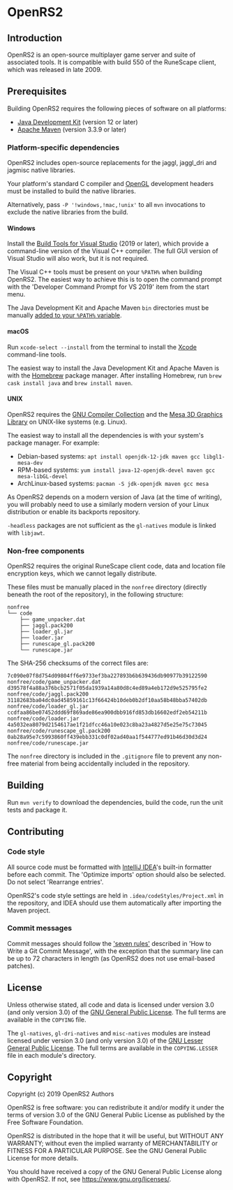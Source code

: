 # OpenRS2

## Introduction

OpenRS2 is an open-source multiplayer game server and suite of associated
tools. It is compatible with build 550 of the RuneScape client, which was
released in late 2009.

## Prerequisites

Building OpenRS2 requires the following pieces of software on all platforms:

* [Java Development Kit][jdk] (version 12 or later)
* [Apache Maven][maven] (version 3.3.9 or later)

### Platform-specific dependencies

OpenRS2 includes open-source replacements for the jaggl, jaggl_dri and jagmisc
native libraries.

Your platform's standard C compiler and [OpenGL][opengl] development headers
must be installed to build the native libraries.

Alternatively, pass `-P '!windows,!mac,!unix'` to all `mvn` invocations to
exclude the native libraries from the build.

#### Windows

Install the [Build Tools for Visual Studio][visualstudio] (2019 or later),
which provide a command-line version of the Visual C++ compiler. The full GUI
version of Visual Studio will also work, but it is not required.

The Visual C++ tools must be present on your `%PATH%` when building OpenRS2.
The easiest way to achieve this is to open the command prompt with the
'Developer Command Prompt for VS 2019' item from the start menu.

The Java Development Kit and Apache Maven `bin` directories must be manually
[added to your `%PATH%` variable][path].

#### macOS

Run `xcode-select --install` from the terminal to install the [Xcode][xcode]
command-line tools.

The easiest way to install the Java Development Kit and Apache Maven is with the
[Homebrew][homebrew] package manager. After installing Homebrew, run
`brew cask install java` and `brew install maven`.

#### UNIX

OpenRS2 requires the [GNU Compiler Collection][gcc] and the [Mesa 3D Graphics
Library][mesa] on UNIX-like systems (e.g. Linux).

The easiest way to install all the dependencies is with your system's package
manager. For example:

* Debian-based systems: `apt install openjdk-12-jdk maven gcc libgl1-mesa-dev`
* RPM-based systems: `yum install java-12-openjdk-devel maven gcc mesa-libGL-devel`
* ArchLinux-based systems: `pacman -S jdk-openjdk maven gcc mesa`

As OpenRS2 depends on a modern version of Java (at the time of writing), you
will probably need to use a similarly modern version of your Linux distribution
or enable its backports repository.

`-headless` packages are not sufficient as the `gl-natives` module is linked
with `libjawt`.

### Non-free components

OpenRS2 requires the original RuneScape client code, data and location file
encryption keys, which we cannot legally distribute.

These files must be manually placed in the `nonfree` directory (directly
beneath the root of the repository), in the following structure:

```
nonfree
└── code
    ├── game_unpacker.dat
    ├── jaggl.pack200
    ├── loader_gl.jar
    ├── loader.jar
    ├── runescape_gl.pack200
    └── runescape.jar
```

The SHA-256 checksums of the correct files are:

```
7c090e07f8d754d09804ff6e9733ef3ba227893b6b639436db90977b39122590  nonfree/code/game_unpacker.dat
d39578f4a88a376bcb2571f05da1939a14a80d8c4ed89a4eb172d9e525795fe2  nonfree/code/jaggl.pack200
31182683ba04dc0ad45859161c13f66424b10deb0b2df10aa58b48bba57402db  nonfree/code/loader_gl.jar
ccdfaa86be07452ddd69f869ade86ea900dbb916fd853db16602edf2eb54211b  nonfree/code/loader.jar
4a5032ea8079d2154617ae1f21dfcc46a10e023c8ba23a4827d5e25e75c73045  nonfree/code/runescape_gl.pack200
0ab28a95e7c5993860ff439ebb331c0df02ad40aa1f544777ed91b46d30d3d24  nonfree/code/runescape.jar
```

The `nonfree` directory is included in the `.gitignore` file to prevent any
non-free material from being accidentally included in the repository.

## Building

Run `mvn verify` to download the dependencies, build the code, run the unit
tests and package it.

## Contributing

### Code style

All source code must be formatted with [IntelliJ IDEA][idea]'s built-in
formatter before each commit. The 'Optimize imports' option should also be
selected. Do not select 'Rearrange entries'.
 
OpenRS2's code style settings are held in `.idea/codeStyles/Project.xml` in the
repository, and IDEA should use them automatically after importing the Maven
project.

### Commit messages

Commit messages should follow the ['seven rules'][commitmsg] described in
'How to Write a Git Commit Message', with the exception that the summary line
can be up to 72 characters in length (as OpenRS2 does not use email-based
patches).

## License

Unless otherwise stated, all code and data is licensed under version 3.0 (and
only version 3.0) of the [GNU General Public License][gpl]. The full terms are
available in the `COPYING` file.

The `gl-natives`, `gl-dri-natives` and `misc-natives` modules are instead
licensed under version 3.0 (and only version 3.0) of the [GNU Lesser General
Public License][lgpl]. The full terms are available in the `COPYING.LESSER`
file in each module's directory.

## Copyright

Copyright (c) 2019 OpenRS2 Authors

OpenRS2 is free software: you can redistribute it and/or modify it under the
terms of version 3.0 of the GNU General Public License as published by the Free
Software Foundation.

OpenRS2 is distributed in the hope that it will be useful, but WITHOUT ANY
WARRANTY; without even the implied warranty of MERCHANTABILITY or FITNESS FOR A
PARTICULAR PURPOSE. See the GNU General Public License for more details.

You should have received a copy of the GNU General Public License along with
OpenRS2. If not, see <https://www.gnu.org/licenses/>.

[commitmsg]: https://chris.beams.io/posts/git-commit/#seven-rules
[gcc]: https://gcc.gnu.org/
[gpl]: https://www.gnu.org/licenses/gpl-3.0.html
[homebrew]: https://brew.sh/
[idea]: https://www.jetbrains.com/idea/
[jdk]: https://jdk.java.net/
[lgpl]: https://www.gnu.org/licenses/lgpl-3.0.html
[maven]: https://maven.apache.org/
[mesa]: https://www.mesa3d.org/
[opengl]: https://www.opengl.org/
[path]: https://www.java.com/en/download/help/path.xml
[runescape]: https://www.runescape.com/
[visualstudio]: https://visualstudio.microsoft.com/downloads/
[xcode]: https://developer.apple.com/xcode/
